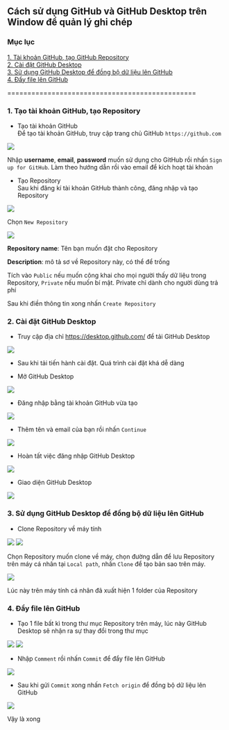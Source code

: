 ## Cách sử dụng GitHub và GitHub Desktop trên Window để quản lý ghi chép  

### Mục lục

[1. Tài khoản GitHub, tạo GitHub Repository](#creategithubaccount)  
[2. Cài đặt GitHub Desktop](#caidatgithubdesktop)  
[3. Sử dụng GitHub Desktop để đồng bộ dữ liệu lên GitHub](#sudunggithub)  
[4. Đẩy file lên GitHub](#pushfile)  

===============================================
<a name="creategithubaccount"></a>  
### 1. Tạo tài khoản GitHub, tạo Repository   
- Tạo tài khoản GitHub  
Để tạo tài khoản GitHub, truy cập trang chủ GitHub `https://github.com` 
 
<img src="https://github.com/doedoe12/Internship/blob/master/image/Screenshot_1.jpg"> 

Nhập **username**, **email**, **password** muốn sử dụng cho GitHub rồi nhấn `Sign up for GitHub`. Làm theo hướng dẫn rồi vào email để kích hoạt tài khoản  

- Tạo Repository  
Sau khi đăng kí tài khoản GitHub thành công, đăng nhập và tạo Repository  

<img src="https://github.com/doedoe12/Internship/blob/master/image/Screenshot_2.jpg">  

Chọn `New Repository`  

<img src="https://github.com/doedoe12/Internship/blob/master/image/Screenshot_3.jpg">  

**Repository name**: Tên bạn muốn đặt cho Repository  

**Description**: mô tả sơ về Repository này, có thể để trống  

Tích vào `Public` nếu muốn công khai cho mọi người thấy dữ liệu trong Repository, `Private` nếu muốn bí mật. Private chỉ dành cho người dùng trả phí  

Sau khi điền thông tin xong nhấn `Create Repository`  

<a name="caidatgithubdesktop"></a>  
### 2. Cài đặt GitHub Desktop  

- Truy cập địa chỉ https://desktop.github.com/ để tải GitHub Desktop  

<img src="https://github.com/doedoe12/Internship/blob/master/image/Screenshot_4.jpg">  

- Sau khi tải tiến hành cài đặt. Quá trình cài đặt khá dễ dàng  

- Mở GitHub Desktop  

<img src="https://github.com/doedoe12/Internship/blob/master/image/Screenshot_5.jpg">  

- Đăng nhập bằng tài khoản GitHub vừa tạo  

<img src="https://github.com/doedoe12/Internship/blob/master/image/Screenshot_6.jpg">  

- Thêm tên và email của bạn rồi nhấn `Continue`  

<img src="https://github.com/doedoe12/Internship/blob/master/image/Screenshot_7.jpg">  

- Hoàn tất việc đăng nhập GitHub Desktop  

<img src="https://github.com/doedoe12/Internship/blob/master/image/Screenshot_8.jpg">  

- Giao diện GitHub Desktop  

<img src="https://github.com/doedoe12/Internship/blob/master/image/Screenshot_9.jpg">  

<a name="sudunggithub"></a>  
### 3. Sử dụng GitHub Desktop để đồng bộ dữ liệu lên GitHub  
- Clone Repository về máy tính  

<img src="https://github.com/doedoe12/Internship/blob/master/image/Screenshot_10.jpg">  

<img src="https://github.com/doedoe12/Internship/blob/master/image/Screenshot_11.jpg">  

Chọn Repository muốn clone về máy, chọn đường dẫn để lưu Repository trên máy cá nhân tại `Local path`, nhấn `Clone` để tạo bản sao trên máy.  

<img src="https://github.com/doedoe12/Internship/blob/master/image/Screenshot_12.jpg">  

Lúc này trên máy tính cá nhân đã xuất hiện 1 folder của Repository  

<a name="pushfile"></a>  
### 4. Đẩy file lên GitHub  
- Tạo 1 file bất kì trong thư mục Repository trên máy, lúc này GitHub Desktop sẽ nhận ra sự thay đổi trong thư mục  

<img src="https://github.com/doedoe12/Internship/blob/master/image/Screenshot_13.jpg">  

<img src="https://github.com/doedoe12/Internship/blob/master/image/Screenshot_14.jpg">  

- Nhập `Comment` rồi nhấn `Commit` để đẩy file lên GitHub  

<img src="https://github.com/doedoe12/Internship/blob/master/image/Screenshot_15.jpg">  

- Sau khi gửi `Commit` xong nhấn `Fetch origin` để đồng bộ dữ liệu lên GitHub  

<img src="https://github.com/doedoe12/Internship/blob/master/image/Screenshot_16.jpg">  

Vậy là xong



